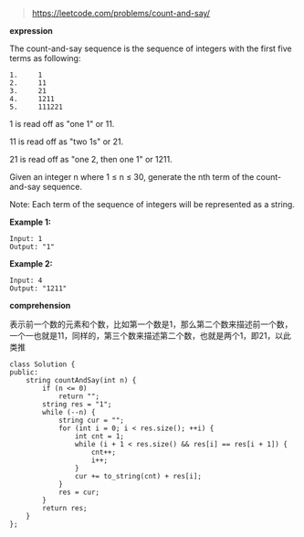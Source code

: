 >https://leetcode.com/problems/count-and-say/

**expression**

The count-and-say sequence is the sequence of integers with the first five terms as following:

    1.     1
    2.     11
    3.     21
    4.     1211
    5.     111221
1 is read off as "one 1" or 11.

11 is read off as "two 1s" or 21.

21 is read off as "one 2, then one 1" or 1211.

Given an integer n where 1 ≤ n ≤ 30, generate the nth term of the count-and-say sequence.

Note: Each term of the sequence of integers will be represented as a string.

**Example 1:**

    Input: 1
    Output: "1"

**Example 2:**

    Input: 4
    Output: "1211"
    
**comprehension**

表示前一个数的元素和个数，比如第一个数是1，那么第二个数来描述前一个数，一个一也就是11，同样的，第三个数来描述第二个数，也就是两个1，即21，以此类推

```
class Solution {
public:
    string countAndSay(int n) {
        if (n <= 0)
		    return "";
	    string res = "1";
	    while (--n) {
		    string cur = "";
		    for (int i = 0; i < res.size(); ++i) {
			    int cnt = 1;
			    while (i + 1 < res.size() && res[i] == res[i + 1]) {
				    cnt++;
				    i++;
			    }
			    cur += to_string(cnt) + res[i];
		    }
		    res = cur;
	    }
	    return res;
    }
};
```
